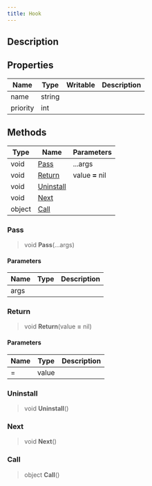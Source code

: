 ```yaml
---
title: Hook
---
```

## Description

## Properties

| Name     | Type   | Writable | Description |
| -------- | ------ | -------- | ----------- |
| name     | string |          |             |
| priority | int    |          |             |

## Methods

| Type   | Name                    | Parameters      |
| ------ | ----------------------- | --------------- |
| void   | [Pass](#pass)           | ...args         |
| void   | [Return](#return)       | value **=** nil |
| void   | [Uninstall](#uninstall) |                 |
| void   | [Next](#next)           |                 |
| object | [Call](#call)           |                 |

### Pass

> void **Pass**(...args)

#### Parameters

| Name | Type | Description |
| ---- | ---- | ----------- |
| args |      |             |

### Return

> void **Return**(value **=** nil)

#### Parameters

| Name | Type  | Description |
| ---- | ----- | ----------- |
| \=   | value |             |

### Uninstall

> void **Uninstall**()

### Next

> void **Next**()

### Call

> object **Call**()
